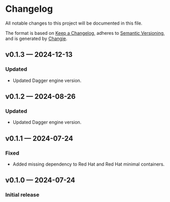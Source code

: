 # Changelog

All notable changes to this project will be documented in this file.

The format is based on [Keep a Changelog](https://keepachangelog.com/en/1.1.0/), adheres to [Semantic Versioning](https://semver.org/spec/v2.0.0.html), and is generated by [Changie](https://github.com/miniscruff/changie).

## v0.1.3 — 2024-12-13

### Updated

* Updated Dagger engine version.

## v0.1.2 — 2024-08-26

### Updated

* Updated Dagger engine version.

## v0.1.1 — 2024-07-24

### Fixed

* Added missing dependency to Red Hat and Red Hat minimal containers.

## v0.1.0 — 2024-07-24

### Initial release
